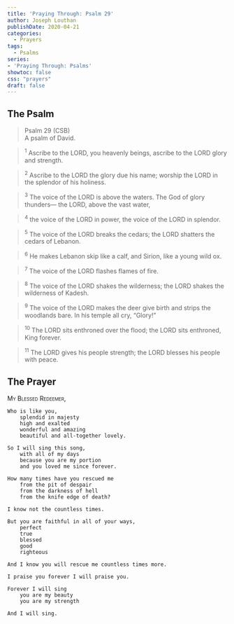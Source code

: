 ```yaml
---
title: 'Praying Through: Psalm 29'
author: Joseph Louthan
publishDate: 2020-04-21
categories:
  - Prayers
tags:
  - Psalms
series:
- 'Praying Through: Psalms'
showtoc: false
css: "prayers"
draft: false
---
```

## The Psalm

>Psalm 29 (CSB)  
><sup></sup> A psalm of David. 

><sup>1</sup> Ascribe to the LORD, you heavenly beings, ascribe to the LORD glory and strength. 

><sup>2</sup> Ascribe to the LORD the glory due his name; worship the LORD in the splendor of his holiness. 

><sup>3</sup> The voice of the LORD is above the waters. The God of glory thunders— the LORD, above the vast water, 

><sup>4</sup> the voice of the LORD in power, the voice of the LORD in splendor. 

><sup>5</sup> The voice of the LORD breaks the cedars; the LORD shatters the cedars of Lebanon. 

><sup>6</sup> He makes Lebanon skip like a calf, and Sirion, like a young wild ox. 

><sup>7</sup> The voice of the LORD flashes flames of fire. 

><sup>8</sup> The voice of the LORD shakes the wilderness; the LORD shakes the wilderness of Kadesh. 

><sup>9</sup> The voice of the LORD makes the deer give birth and strips the woodlands bare. In his temple all cry, “Glory!” 

><sup>10</sup> The LORD sits enthroned over the flood; the LORD sits enthroned, King forever. 

><sup>11</sup> The LORD gives his people strength; the LORD blesses his people with peace.

## The Prayer

<div style="font-variant: small-caps;">My Blessed Redeemer,</div>

```text
Who is like you,
    splendid in majesty
    high and exalted
    wonderful and amazing
    beautiful and all-together lovely.

So I will sing this song,
    with all of my days
    because you are my portion
    and you loved me since forever.

How many times have you rescued me
    from the pit of despair
    from the darkness of hell
    from the knife edge of death?

I know not the countless times.

But you are faithful in all of your ways,
    perfect
    true
    blessed
    good
    righteous

And I know you will rescue me countless times more.

I praise you forever I will praise you.

Forever I will sing
    you are my beauty
    you are my strength

And I will sing.
```
